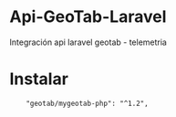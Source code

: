 # Api-GeoTab-Laravel
Integración api laravel geotab - telemetria

# Instalar 
        "geotab/mygeotab-php": "^1.2",

 

